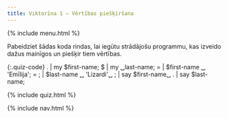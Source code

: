 ```yaml
---
title: Viktorīna 1 — Vērtības piešķiršana
---
```


{% include menu.html %}

Pabeidziet šādas koda rindas, lai iegūtu strādājošu programmu, kas izveido dažus mainīgos un piešķir tiem vērtības.

{:.quiz-code}
. | my $first-name;
$ | my ␣last-name;
= | $first-name ␣ &apos;Emīlija&apos;;
= ; | $last-name ␣ &apos;Lizardi&apos;␣
; | say $first-name␣
. | say $last-name;

{% include quiz.html %}

{% include nav.html %}